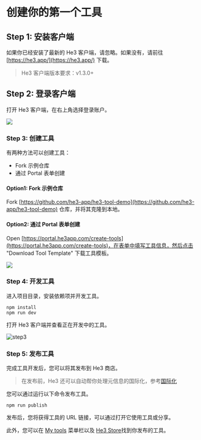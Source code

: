 # 创建你的第一个工具

## Step 1: 安装客户端

如果你已经安装了最新的 He3 客户端，请忽略。如果没有，请前往 [https://he3.app/](https://he3.app/) 下载。

> He3 客户端版本要求：v1.3.0+

## Step 2: 登录客户端

打开 He3 客户端，在右上角选择登录账户。

![](/guide/1.png)

### Step 3: 创建工具

有两种方法可以创建工具：

- Fork 示例仓库
- 通过 Portal 表单创建

#### Option1: Fork 示例仓库

Fork [https://github.com/he3-app/he3-tool-demo](https://github.com/he3-app/he3-tool-demo) 仓库，并将其克隆到本地。

#### Option2: 通过 Portal 表单创建

Open [https://portal.he3app.com/create-tools](https://portal.he3app.com/create-tools)，在表单中填写工具信息，然后点击 "Download Tool Template" 下载工具模板。

![](/guide/2.png)

### Step 4: 开发工具

进入项目目录，安装依赖项并开发工具。

```shell
npm install
npm run dev
```

打开 He3 客户端并查看正在开发中的工具。

![step3](/guide/3.png)

### Step 5: 发布工具

完成工具开发后，您可以将其发布到 He3 商店。

> 在发布前，He3 还可以自动帮你处理元信息的国际化，参考[国际化](./advance/i18n.md)

您可以通过运行以下命令发布工具。

```shell
npm run publish
```

发布后，您将获得工具的 URL 链接，可以通过打开它使用工具或分享。

此外，您可以在 [My tools](https://portal.he3app.com/my-tools) 菜单栏以及 [He3 Store](https://portal.he3app.com/tools?page=1)找到你发布的工具。
